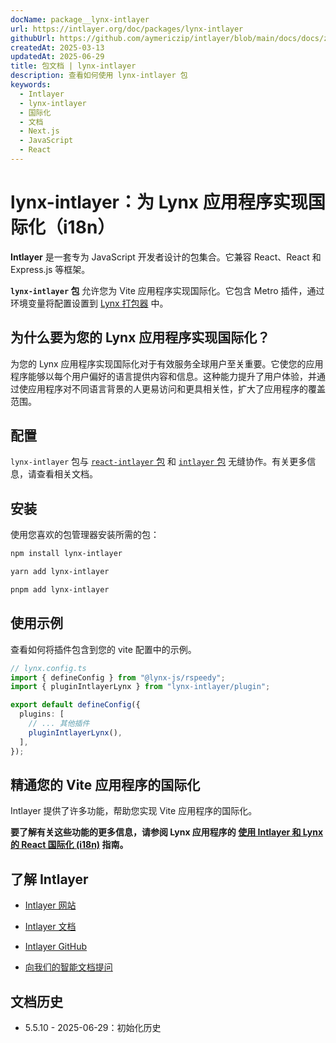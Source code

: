 ```yaml
---
docName: package__lynx-intlayer
url: https://intlayer.org/doc/packages/lynx-intlayer
githubUrl: https://github.com/aymericzip/intlayer/blob/main/docs/docs/zh/packages/lynx-intlayer/index.md
createdAt: 2025-03-13
updatedAt: 2025-06-29
title: 包文档 | lynx-intlayer
description: 查看如何使用 lynx-intlayer 包
keywords:
  - Intlayer
  - lynx-intlayer
  - 国际化
  - 文档
  - Next.js
  - JavaScript
  - React
---
```


# lynx-intlayer：为 Lynx 应用程序实现国际化（i18n）

**Intlayer** 是一套专为 JavaScript 开发者设计的包集合。它兼容 React、React 和 Express.js 等框架。

**`lynx-intlayer` 包** 允许您为 Vite 应用程序实现国际化。它包含 Metro 插件，通过环境变量将配置设置到 [Lynx 打包器](https://lynxjs.org/index.html) 中。

## 为什么要为您的 Lynx 应用程序实现国际化？

为您的 Lynx 应用程序实现国际化对于有效服务全球用户至关重要。它使您的应用程序能够以每个用户偏好的语言提供内容和信息。这种能力提升了用户体验，并通过使应用程序对不同语言背景的人更易访问和更具相关性，扩大了应用程序的覆盖范围。

## 配置

`lynx-intlayer` 包与 [`react-intlayer` 包](https://github.com/aymericzip/intlayer/blob/main/docs/docs/zh/packages/react-intlayer/index.md) 和 [`intlayer` 包](https://github.com/aymericzip/intlayer/blob/main/docs/docs/zh/packages/intlayer/index.md) 无缝协作。有关更多信息，请查看相关文档。

## 安装

使用您喜欢的包管理器安装所需的包：

```bash packageManager="npm"
npm install lynx-intlayer
```

```bash packageManager="yarn"
yarn add lynx-intlayer
```

```bash packageManager="pnpm"
pnpm add lynx-intlayer
```

## 使用示例

查看如何将插件包含到您的 vite 配置中的示例。

```ts
// lynx.config.ts
import { defineConfig } from "@lynx-js/rspeedy";
import { pluginIntlayerLynx } from "lynx-intlayer/plugin";

export default defineConfig({
  plugins: [
    // ... 其他插件
    pluginIntlayerLynx(),
  ],
});
```

## 精通您的 Vite 应用程序的国际化

Intlayer 提供了许多功能，帮助您实现 Vite 应用程序的国际化。

**要了解有关这些功能的更多信息，请参阅 Lynx 应用程序的 [使用 Intlayer 和 Lynx 的 React 国际化 (i18n)](https://github.com/aymericzip/intlayer/blob/main/docs/docs/zh/intlayer_with_lynx+react.md) 指南。**

## 了解 Intlayer

- [Intlayer 网站](https://intlayer.org)
- [Intlayer 文档](https://intlayer.org/doc)
- [Intlayer GitHub](https://github.com/aymericzip/intlayer)

- [向我们的智能文档提问](https://intlayer.org/doc/chat)

## 文档历史

- 5.5.10 - 2025-06-29：初始化历史
